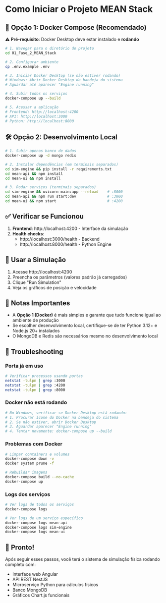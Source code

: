 # Como Iniciar o Projeto MEAN Stack

## 🚀 Opção 1: Docker Compose (Recomendado)

⚠️ **Pré-requisito**: Docker Desktop deve estar instalado e **rodando**

```bash
# 1. Navegar para o diretório do projeto
cd 01_Fase_2_MEAN_Stack

# 2. Configurar ambiente
cp .env.example .env

# 3. Iniciar Docker Desktop (se não estiver rodando)
# Windows: Abrir Docker Desktop da bandeja do sistema
# Aguardar até aparecer "Engine running"

# 4. Subir todos os serviços
docker-compose up --build

# 5. Acessar a aplicação
# Frontend: http://localhost:4200
# API: http://localhost:3000
# Python: http://localhost:8000
```

## 🛠️ Opção 2: Desenvolvimento Local

```bash
# 1. Subir apenas banco de dados
docker-compose up -d mongo redis

# 2. Instalar dependências (em terminais separados)
cd sim-engine && pip install -r requirements.txt
cd mean-api && npm install
cd mean-ui && npm install

# 3. Rodar serviços (terminais separados)
cd sim-engine && uvicorn main:app --reload    # :8000
cd mean-api && npm run start:dev              # :3000
cd mean-ui && npm start                       # :4200
```

## ✅ Verificar se Funcionou

1. **Frontend**: http://localhost:4200 - Interface da simulação
2. **Health checks**:
   - http://localhost:3000/health - Backend
   - http://localhost:8000/health - Python Engine

## 🎯 Usar a Simulação

1. Acesse http://localhost:4200
2. Preencha os parâmetros (valores padrão já carregados)
3. Clique "Run Simulation"
4. Veja os gráficos de posição e velocidade

## 📝 Notas Importantes

- A **Opção 1 (Docker)** é mais simples e garante que tudo funcione igual ao ambiente de produção
- Se escolher desenvolvimento local, certifique-se de ter Python 3.12+ e Node.js 20+ instalados
- O MongoDB e Redis são necessários mesmo no desenvolvimento local

## 🐛 Troubleshooting

### Porta já em uso
```bash
# Verificar processos usando portas
netstat -tulpn | grep :3000
netstat -tulpn | grep :4200
netstat -tulpn | grep :8000
```

### Docker não está rodando
```bash
# No Windows, verificar se Docker Desktop está rodando:
# 1. Procurar ícone do Docker na bandeja do sistema
# 2. Se não estiver, abrir Docker Desktop
# 3. Aguardar aparecer "Engine running"
# 4. Tentar novamente: docker-compose up --build
```

### Problemas com Docker
```bash
# Limpar containers e volumes
docker-compose down -v
docker system prune -f

# Rebuildar imagens
docker-compose build --no-cache
docker-compose up
```

### Logs dos serviços
```bash
# Ver logs de todos os serviços
docker-compose logs

# Ver logs de um serviço específico
docker-compose logs mean-api
docker-compose logs sim-engine
docker-compose logs mean-ui
```

## 🎉 Pronto!

Após seguir esses passos, você terá o sistema de simulação física rodando completo com:
- Interface web Angular
- API REST NestJS
- Microserviço Python para cálculos físicos
- Banco MongoDB
- Gráficos Chart.js funcionais